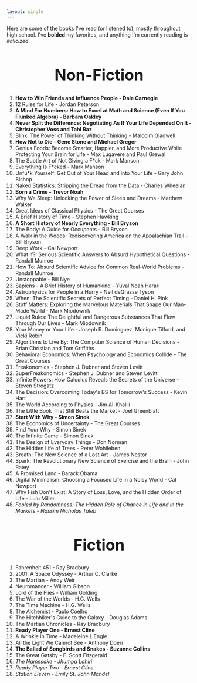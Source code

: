 ```yaml
---
layout: single
---
```


Here are some of the books I've read (or listened to), mostly throughout high school. I've **bolded** my favorites, and anything I'm currently reading is _italicized_.

<h1 id="Stanford-AI" style="font-size: 3em; text-align: center">Non-Fiction</h1>

1. **How to Win Friends and Influence People - Dale Carnegie**
2. 12 Rules for Life - Jordan Peterson
3. **A Mind For Numbers: How to Excel at Math and Science (Even If You Flunked Algebra) - Barbara Oakley**
4. **Never Split the Difference: Negotiating As If Your Life Depended On It - Christopher Voss and Tahl Raz**
5. Blink: The Power of Thinking Without Thinking - Malcolm Gladwell
6. **How Not to Die - Gene Stone and Michael Greger**
7. Genius Foods: Become Smarter, Happier, and More Productive While Protecting Your Brain for Life - Max Lugavere and Paul Grewal
8. The Subtle Art of Not Giving a F*ck - Mark Manson
9. Everything Is F*cked - Mark Manson
10. Unfu*k Yourself: Get Out of Your Head and into Your Life - Gary John Bishop
11. Naked Statistics: Stripping the Dread from the Data - Charles Wheelan
12. **Born a Crime - Trevor Noah**
13. Why We Sleep: Unlocking the Power of Sleep and Dreams - Matthew Walker
14. Great Ideas of Classical Physics - The Great Courses
15. A Brief History of Time - Stephen Hawking
16. **A Short History of Nearly Everything - Bill Bryson**
17. The Body: A Guide for Occupants - Bill Bryson
18. A Walk in the Woods: Rediscovering America on the Appalachian Trail - Bill Bryson
19. Deep Work - Cal Newport
20. What If?: Serious Scientific Answers to Absurd Hypothetical Questions - Randall Munroe
21. How To: Absurd Scientific Advice for Common Real-World Problems - Randall Munroe
22. Unstoppable - Bill Nye
23. Sapiens - A Brief History of Humankind - Yuval Noah Harari
24. Astrophysics for People in a Hurry - Neil deGrasse Tyson
25. When: The Scientific Secrets of Perfect Timing - Daniel H. Pink
26. Stuff Matters: Exploring the Marvelous Materials That Shape Our Man-Made World - Mark Miodownik
27. Liquid Rules: The Delightful and Dangerous Substances That Flow Through Our Lives - Mark Miodownik
28. Your Money or Your Life - Joseph R. Dominguez, Monique Tilford, and Vicki Robin
29. Algorithms to Live By: The Computer Science of Human Decisions - Brian Christian and Tom Griffiths
30. Behavioral Economics: When Psychology and Economics Collide - The Great Courses
31. Freakonomics - Stephen J. Dubner and Steven Levitt
32. SuperFreakonomics - Stephen J. Dubner and Steven Levitt
33. Infinite Powers: How Calculus Reveals the Secrets of the Universe - Steven Strogatz
34. The Decision: Overcoming Today's BS for Tomorrow's Success - Kevin Hart
35. The World According to Physics - Jim Al-Khalili
36. The Little Book That Still Beats the Market - Joel Greenblatt
37. **Start With Why - Simon Sinek**
38. The Economics of Uncertainty - The Great Courses
39. Find Your Why - Simon Sinek
39. The Infinite Game - Simon Sinek
40. The Design of Everyday Things - Don Norman
41. The Hidden Life of Trees - Peter Wohlleben
42. Breath: The New Science of a Lost Art - James Nestor
43. Spark: The Revolutionary New Science of Exercise and the Brain - John Ratey
44. A Promised Land - Barack Obama
45. Digital Minimalism: Choosing a Focused Life in a Noisy World - Cal Newport
46. Why Fish Don't Exist: A Story of Loss, Love, and the Hidden Order of Life - Lulu Miller
47. *Fooled by Randomness: The Hidden Role of Chance in Life and in the Markets - Nassim Nicholas Taleb*

<h1 id="Stanford-AI" style="font-size: 3em; text-align: center">Fiction</h1>

1. Fahrenheit 451 - Ray Bradbury
2. 2001: A Space Odyssey - Arthur C. Clarke
3. The Martian - Andy Weir
4. Neuromancer - William Gibson
5. Lord of the Flies - William Golding
6. The War of the Worlds - H.G. Wells
7. The Time Machine - H.G. Wells
8. The Alchemist - Paulo Coelho
9. The Hitchhiker's Guide to the Galaxy - Douglas Adams
10. The Martian Chronicles - Ray Bradbury
11. **Ready Player One - Ernest Cline**
12. A Wrinkle in Time - Madeleine L'Engle
13. All the Light We Cannot See - Anthony Doerr
14. **The Ballad of Songbirds and Snakes - Suzanne Collins**
15. The Great Gatsby - F. Scott Fitzgerald
16. *The Namesake - Jhumpa Lahiri*
17. *Ready Player Two - Ernest Cline*
18. *Station Eleven - Emily St. John Mandel*
